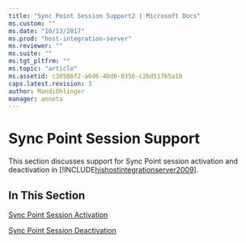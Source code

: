 ```yaml
---
title: "Sync Point Session Support2 | Microsoft Docs"
ms.custom: ""
ms.date: "10/13/2017"
ms.prod: "host-integration-server"
ms.reviewer: ""
ms.suite: ""
ms.tgt_pltfrm: ""
ms.topic: "article"
ms.assetid: c30586f2-a6d6-4bd0-8356-c2bd517b5a1b
caps.latest.revision: 3
author: MandiOhlinger
manager: anneta
---
```

# Sync Point Session Support
This section discusses support for Sync Point session activation and deactivation in [!INCLUDE[hishostintegrationserver2009](../core/includes/hishostintegrationserver2009-md.md)].  
  
## In This Section  
 [Sync Point Session Activation](../core/sync-point-session-activation.md)  
  
 [Sync Point Session Deactivation](../core/sync-point-session-deactivation.md)